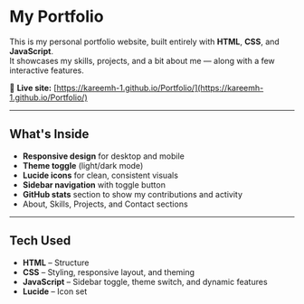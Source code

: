 # My Portfolio

This is my personal portfolio website, built entirely with **HTML**, **CSS**, and **JavaScript**.  
It showcases my skills, projects, and a bit about me — along with a few interactive features.

🔗 **Live site:** [https://kareemh-1.github.io/Portfolio/](https://kareemh-1.github.io/Portfolio/)

---

## What's Inside

- **Responsive design** for desktop and mobile
- **Theme toggle** (light/dark mode)
- **Lucide icons** for clean, consistent visuals
- **Sidebar navigation** with toggle button
- **GitHub stats** section to show my contributions and activity
- About, Skills, Projects, and Contact sections

---

## Tech Used

- **HTML** – Structure
- **CSS** – Styling, responsive layout, and theming
- **JavaScript** – Sidebar toggle, theme switch, and dynamic features
- **Lucide** – Icon set
